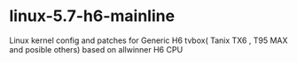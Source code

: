 # linux-5.7-h6-mainline
Linux kernel config and patches for Generic H6 tvbox( Tanix TX6 , T95 MAX and posible others) based on allwinner H6 CPU
